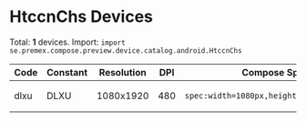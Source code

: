 # HtccnChs Devices

Total: **1** devices. Import: `import se.premex.compose.preview.device.catalog.android.HtccnChs`

| Code | Constant | Resolution | DPI | Compose Spec | Preview Usage |
|------|----------|------------|-----|-------------|---------------|
| dlxu | DLXU | 1080x1920 | 480 | `spec:width=1080px,height=1920px,dpi=480` | `@Preview(device = HtccnChs.DLXU)` |

<!-- Generated automatically. Do not edit manually. -->
